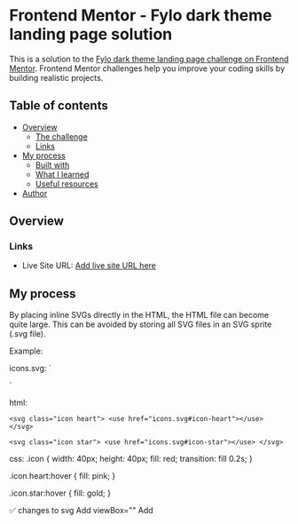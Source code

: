 # Frontend Mentor - Fylo dark theme landing page solution

This is a solution to the [Fylo dark theme landing page challenge on Frontend Mentor](https://www.frontendmentor.io/challenges/fylo-dark-theme-landing-page-5ca5f2d21e82137ec91a50fd). Frontend Mentor challenges help you improve your coding skills by building realistic projects.

## Table of contents

- [Overview](#overview)
  - [The challenge](#the-challenge)
  - [Links](#links)
- [My process](#my-process)
  - [Built with](#built-with)
  - [What I learned](#what-i-learned)
  - [Useful resources](#useful-resources)
- [Author](#author)

## Overview

### Links

- Live Site URL: [Add live site URL here](https://www.gerritvisser.nl/frontendmentor/challenges/28-fylo-dark-theme-landing-page)

## My process

By placing inline SVGs directly in the HTML, the HTML file can become quite large. This can be avoided by storing all SVG files in an SVG sprite (.svg file).

Example:

icons.svg:
`<svg xmlns="http://www.w3.org/2000/svg" style="display: none;">
<symbol id="icon-heart" viewBox="0 0 24 24">
<path d="M12 21.35l-1.45-1.32C5.4 15.36 2 12.28 2 8.5 2 5.42 4.42 3 7.5 3c1.74 0 3.41 0.81 4.5 2.09C13.09 3.81 14.76 3 16.5 3 19.58 3 22 5.42 22 8.5c0 3.78-3.4 6.86-8.55 11.54L12 21.35z"/>
</symbol>

  <symbol id="icon-star" viewBox="0 0 24 24">
    <path d="M12 17.27L18.18 21l-1.64-7.03L22 9.24l-7.19-.61L12 2 9.19 8.63 2 9.24l5.46 4.73L5.82 21z"/>
  </symbol>
</svg>`

html:

`<svg class="icon heart">
  <use href="icons.svg#icon-heart"></use>
</svg>`

`<svg class="icon star">
  <use href="icons.svg#icon-star"></use>
</svg>`

css:
.icon {
width: 40px;
height: 40px;
fill: red;
transition: fill 0.2s;
}

.icon.heart:hover {
fill: pink;
}

.icon.star:hover {
fill: gold;
}

✅ changes to svg
Add viewBox=""
Add <title> for screenreaders.
Use fill="currentColor" for controle over colors via CSS.

---

This code places an element at the bottom center of its parent, makes it 90% as wide as the parent, and offsets it slightly below the bottom edge:

.access {
position: absolute;
left: 50%;
bottom: 0;
transform: translate(-50%, 50%);
width: 90%;
}

---

I had to set position: static on my `.cta__button--access` because it was inheriting absolute from `.cta__button`. By making it static, I put the button back into the normal flow, so it aligns correctly next to the input in the flex container without overlapping.

---

Reminder: an ul element may not contain a div element.

---

### Built with

- Semantic HTML5 markup
- Mobile-first workflow
- CSS Flexbox & Grid

### What I learned

## Author

- Website - [Gerrit Visser](https://www.gerritvisser.nl)
- LinkedIn - [@yourusername](https://www.linkedin.com/in/gerritvissernl/)
- Frontend Mentor - [@yourusername](https://www.frontendmentor.io/profile/gerritvisserNL)
